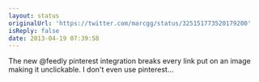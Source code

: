 ```yaml
---
layout: status
originalUrl: 'https://twitter.com/marcgg/status/325151773520179200'
isReply: false
date: 2013-04-19 07:39:58
---
```


The new @feedly pinterest integration breaks every link put on an image making it unclickable. I don't even use pinterest…
